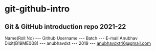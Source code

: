 # git-github-intro

## Git &amp; GitHub introduction repo 2021-22

Name(Roll No) --- Github Username --- Batch --- E-mail
Anubhav Dixit(B19ME008) --- anubhavdxt --- 2019 --- anubhavdxt46@gmail.com
